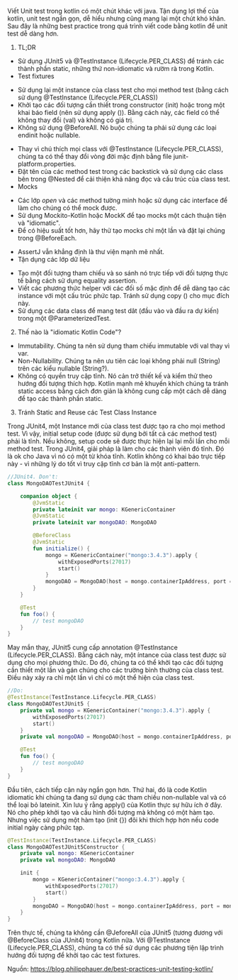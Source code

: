 Viết Unit test trong kotlin có một chút khác với java. Tận dụng lợi thế của kotlin, unit test ngắn gọn, dễ hiểu nhưng cũng mang lại một chút khó khăn. Sau đây là những best practice trong quá trình viết code bằng kotlin để unit test dễ dàng hơn.

1. TL;DR

* Sử dụng JUnit5 và @TestInstance (Lifecycle.PER_CLASS) để tránh các thành phần static, những thứ non-idiomatic và rườm rà trong Kotlin.
* Test fixtures
- Sử dụng lại một instance của class test cho mọi method test (bằng cách sử dụng @TestInstance (Lifecycle.PER_CLASS))
- Khởi tạo các đối tượng cần thiết trong constructor (init) hoặc trong một khai báo field (nên sử dụng apply ()). Bằng cách này, các field có thể không thay đổi (val) và không có giá trị.
- Không sử dụng @BeforeAll. Nó buộc chúng ta phải sử dụng các loại endinit hoặc nullable.
* Thay vì chú thích mọi class với @TestInstance (Lifecycle.PER_CLASS), chúng ta có thể thay đổi vòng đời mặc định bằng file junit-platform.properties.
* Đặt tên của các method test trong các backstick và sử dụng các class bên trong @Nested để cải thiện khả năng đọc và cấu trúc của class test.
* Mocks
- Các lớp *open* và các method tường minh hoặc sử dụng các interface để làm cho chúng có thể mock được.
- Sử dụng Mockito-Kotlin hoặc MockK để tạo mocks một cách thuận tiện và "idiomatic".
- Để có hiệu suất tốt hơn, hãy thử tạo mocks chỉ một lần và đặt lại chúng trong @BeforeEach.
* AssertJ vẫn khẳng định là thư viện mạnh mẽ nhất.
* Tận dụng các lớp dữ liệu
- Tạo một đối tượng tham chiếu và so sánh nó trực tiếp với đối tượng thực tế bằng cách sử dụng equality assertion.
- Viết các phương thức helper với các đối số mặc định để dễ dàng tạo các instance với một cấu trúc phức tạp. Tránh sử dụng copy () cho mục đích này.
- Sử dụng các data class để mang test dât (đầu vào và đầu ra dự kiến) trong một @ParameterizedTest.

2. Thế nào là "idiomatic Kotlin Code"?

- Immutability. Chúng ta nên sử dụng tham chiếu immutable với val thay vì var.
- Non-Nullability. Chúng ta nên ưu tiên các loại không phải null (String) trên các kiểu nullable (String?).
- Không có quyền truy cập tĩnh. Nó cản trở thiết kế và kiểm thử theo hướng đối tượng thích hợp. Kotlin mạnh mẽ khuyến khích chúng ta tránh static access bằng cách đơn giản là không cung cấp một cách dễ dàng để tạo các thành phần static.

3. Tránh Static and Reuse các Test Class Instance

Trong JUnit4, một Instance mới của class test được tạo ra cho mọi method test. Vì vậy, initial setup code (được sử dụng bởi tất cả các method test) phải là tĩnh. Nếu không, setup code sẽ được thực hiện lại lại mỗi lần cho mỗi method test. Trong JUnit4, giải pháp là làm cho các thành viên đó tĩnh. Đó là ok cho Java vì nó có một từ khóa tĩnh. Kotlin không có khai báo trực tiếp này - vì những lý do tốt vì truy cập tĩnh cơ bản là một anti-pattern.

```kotlin
//JUnit4. Don't:
class MongoDAOTestJUnit4 {

    companion object {
        @JvmStatic
        private lateinit var mongo: KGenericContainer
        @JvmStatic
        private lateinit var mongoDAO: MongoDAO

        @BeforeClass
        @JvmStatic
        fun initialize() {
            mongo = KGenericContainer("mongo:3.4.3").apply {
                withExposedPorts(27017)
                start()
            }
            mongoDAO = MongoDAO(host = mongo.containerIpAddress, port = mongo.getMappedPort(27017))
        }
    }

    @Test
    fun foo() {
        // test mongoDAO
    }
}
```

May mắn thay, JUnit5 cung cấp annotation @TestInstance (Lifecycle.PER_CLASS). Bằng cách này, một íntance của class test được sử dụng cho mọi phương thức. Do đó, chúng ta có thể khởi tạo các đối tượng cần thiết một lần và gán chúng cho các trường bình thường của class test. Điều này xảy ra chỉ một lần vì chỉ có một thể hiện của class test.

```kotlin
//Do:
@TestInstance(TestInstance.Lifecycle.PER_CLASS)
class MongoDAOTestJUnit5 {
    private val mongo = KGenericContainer("mongo:3.4.3").apply {
        withExposedPorts(27017)
        start()
    }
    private val mongoDAO = MongoDAO(host = mongo.containerIpAddress, port = mongo.getMappedPort(27017))

    @Test
    fun foo() {
        // test mongoDAO
    }
}
```

Đầu tiên, cách tiếp cận này ngắn gọn hơn. Thứ hai, đó là code Kotlin idiomatic khi chúng ta đang sử dụng các tham chiếu non-nullable val và có thể loại bỏ lateinit. Xin lưu ý rằng apply() của Kotlin thực sự hữu ích ở đây. Nó cho phép khởi tạo và cấu hình đối tượng mà không có một hàm tạo. Nhưng việc sử dụng một hàm tạo (init {}) đôi khi thích hợp hơn nếu code initial ngày càng phức tạp.

```kotlin
@TestInstance(TestInstance.Lifecycle.PER_CLASS)
class MongoDAOTestJUnit5Constructor {
    private val mongo: KGenericContainer
    private val mongoDAO: MongoDAO

    init {
        mongo = KGenericContainer("mongo:3.4.3").apply {
            withExposedPorts(27017)
            start()
        }
        mongoDAO = MongoDAO(host = mongo.containerIpAddress, port = mongo.getMappedPort(27017))
    }
}
```

Trên thực tế, chúng ta không cần @JeforeAll của JUnit5 (tương đương với @BeforeClass của JUnit4) trong Kotlin nữa. Với @TestInstance (Lifecycle.PER_CLASS), chúng ta có thể sử dụng các phương tiện lập trình hướng đối tượng để khởi tạo các test fixtures.

Nguồn: https://blog.philipphauer.de/best-practices-unit-testing-kotlin/